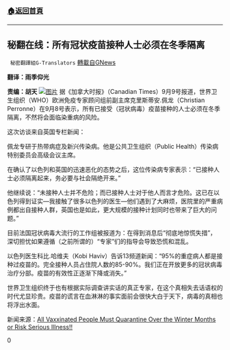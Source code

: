 ###  [:house:返回首頁](https://github.com/ourhimalayas/txt)
---


## 秘翻在线：所有冠状疫苗接种人士必须在冬季隔离
` 秘密翻譯組G-Translators` [轉載自GNews](https://gnews.org/zh-hans/1543704/)

**翻译：雨季仰光**

**责编：胡天**
![](https://assets.gnews.org/wp-content/uploads/2021/09/image-254.png)[图片](https://www.poynter.org/wp-content/uploads/2020/03/shutterstock_1198847677-scaled.jpg)
据《加拿大时报》（Canadian Times）9月9号报道，世界卫生组织（WHO）欧洲免疫专家顾问组前副主席克里斯蒂安.佩龙（Christian Perronne）在9月8号表示，所有已接受（冠状病毒）疫苗接种的人士必须在冬季隔离，不然将会面临染重病的风险。

这次访谈来自英国专栏新闻：

佩龙专研于热带病症及新兴传染病。他是公共卫生组织（Public Health）传染病特别委员会高级会议主席。

在确认了以色列和英国的迅速恶化的态势之后，这位传染病专家表示：“已接种人士必须隔离起来，务必要与社会隔绝开来。”

他继续说：“未接种人士并不危险；而已接种人士对于他人而言才危险。这已在以色列得到证实—我接触了很多以色列的医生—他们遇到了大麻烦，医院里的严重病例都出自接种人群，英国也是如此，更大规模的接种计划同时也带来了巨大的问题。”

目前法国冠状病毒大流行的工作组被报道为：在得到消息后“彻底地惊慌失措”， 深切担忧如果遵循（之前所谓的）“专家”们的指导会导致恐慌和混乱。

以色列医生科比.哈维夫（Kobi Haviv）告诉13频道新闻：“95%的重症病人都是接种过疫苗的。完全接种人员占住院人数的85-90%。我们正在开放更多的冠状病毒治疗分部。疫苗的有效性正逐渐下降或消失。”

世界卫生组织终于也有根据实际调查讲实话的真正专家，在这个真相失去话语权的时代尤显珍贵。疫苗的谎言在血淋淋的事实面前会很快大白于天下，病毒的真相也将浮出水面。

新闻来源：[All Vaxxinated People Must Quarantine Over the Winter Months or Risk Serious Illness!!](https://canadiantimes.live/health/all-vaxxinated-people-must-quarantine-over-the-winter-months-or-risk-serious-illness/)

0
